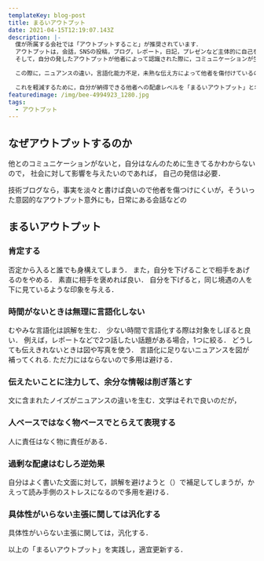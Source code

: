 ```yaml
---
templateKey: blog-post
title: まるいアウトプット
date: 2021-04-15T12:19:07.143Z
description: |-
  僕が所属する会社では「アウトプットすること」が推奨されています．
  アウトプットは，会話，SNSの投稿，ブログ，レポート，日記，プレゼンなど主体的に自己を発信する行為です．
  そして，自分の発したアウトプットが他者によって認識された際に，コミュニケーションが生まれます．

  この際に，ニュアンスの違い，言語化能力不足，未熟な伝え方によって他者を傷付けているのではないかと不安になり，考えが堂々巡りすることがあります．

  これを軽減するために，自分が納得できる他者への配慮レベルを「まるいアウトプット」と名前をつけて運用することにします．
featuredimage: /img/bee-4994923_1280.jpg
tags:
  - アウトプット
---
```

## なぜアウトプットするのか

他とのコミュニケーションがないと，自分はなんのために生きてるかわからないので，
社会に対して影響を与えたいのであれば， 自己の発信は必要．

技術ブログなら，事実を淡々と書けば良いので他者を傷つけにくいが，そういった意図的なアウトプット意外にも，日常にある会話などの

## まるいアウトプット

### 肯定する
否定から入ると誰でも身構えてしまう．
また，自分を下げることで相手をあげるのをやめる．
素直に相手を褒めれば良い．
自分を下げると，同じ境遇の人を下に見ているような印象を与える．

### 時間がないときは無理に言語化しない
むやみな言語化は誤解を生む．
少ない時間で言語化する際は対象をしぼると良い．
例えば，レポートなどで2つ話したい話題がある場合，1つに絞る．
どうしても伝えきれないときは図や写真を使う．
言語化に足りないニュアンスを図が補ってくれる. 
ただ力にはならないので多用は避ける．

### 伝えたいことに注力して、余分な情報は削ぎ落とす
文に含まれたノイズがニュアンスの違いを生む．文学はそれで良いのだが，

### 人ベースではなく物ベースでとらえて表現する
人に責任はなく物に責任がある．

### 過剰な配慮はむしろ逆効果
自分はよく書いた文面に対して，誤解を避けようと（）で補足してしまうが，かえって読み手側のストレスになるので多用を避ける．

### 具体性がいらない主張に関しては汎化する
具体性がいらない主張に関しては，汎化する．


以上の「まるいアウトプット」を実践し，適宜更新する．